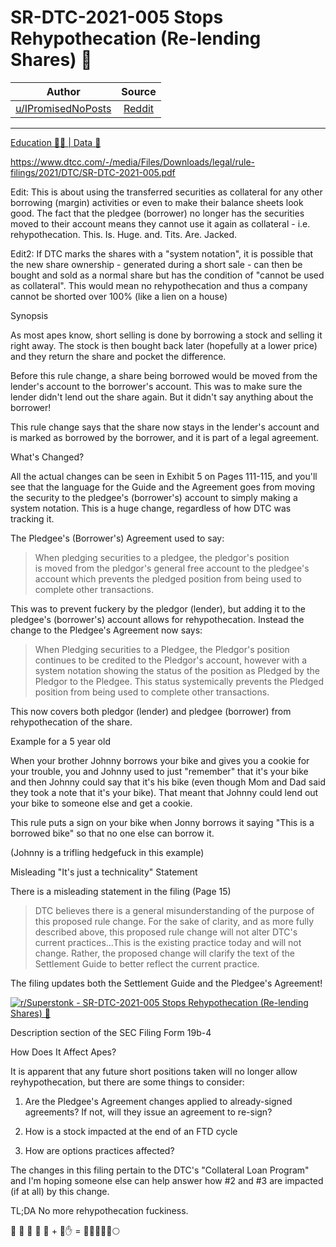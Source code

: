 SR-DTC-2021-005 Stops Rehypothecation (Re-lending Shares) 📝
============================================================

| Author       | Source       | 
| :-------------: |:-------------:|
|  [u/IPromisedNoPosts](https://www.reddit.com/user/IPromisedNoPosts/) | [Reddit](https://www.reddit.com/r/Superstonk/comments/o0r6bk/srdtc2021005_stops_rehypothecation_relending/) | 

---

[Education 👨‍🏫 | Data 🔢](https://www.reddit.com/r/Superstonk/search?q=flair_name%3A%22Education%20%F0%9F%91%A8%E2%80%8D%F0%9F%8F%AB%20%7C%20Data%20%F0%9F%94%A2%22&restrict_sr=1)

<https://www.dtcc.com/-/media/Files/Downloads/legal/rule-filings/2021/DTC/SR-DTC-2021-005.pdf>

Edit: This is about using the transferred securities as collateral for any other borrowing (margin) activities or even to make their balance sheets look good. The fact that the pledgee (borrower) no longer has the securities moved to their account means they cannot use it again as collateral - i.e. rehypothecation. This. Is. Huge. and. Tits. Are. Jacked.

Edit2: If DTC marks the shares with a "system notation", it is possible that the new share ownership - generated during a short sale - can then be bought and sold as a normal share but has the condition of "cannot be used as collateral". This would mean no rehypothecation and thus a company cannot be shorted over 100% (like a lien on a house)

Synopsis

As most apes know, short selling is done by borrowing a stock and selling it right away. The stock is then bought back later (hopefully at a lower price) and they return the share and pocket the difference.

Before this rule change, a share being borrowed would be moved from the lender's account to the borrower's account. This was to make sure the lender didn't lend out the share again. But it didn't say anything about the borrower!

This rule change says that the share now stays in the lender's account and is marked as borrowed by the borrower, and it is part of a legal agreement.

What's Changed?

All the actual changes can be seen in Exhibit 5 on Pages 111-115, and you'll see that the language for the Guide and the Agreement goes from moving the security to the pledgee's (borrower's) account to simply making a system notation. This is a huge change, regardless of how DTC was tracking it.

The Pledgee's (Borrower's) Agreement used to say:

> When pledging securities to a pledgee, the pledgor's position is moved from the pledgor's general free account to the pledgee's account which prevents the pledged position from being used to complete other transactions.

This was to prevent fuckery by the pledgor (lender), but adding it to the pledgee's (borrower's) account allows for rehypothecation. Instead the change to the Pledgee's Agreement now says:

> When Pledging securities to a Pledgee, the Pledgor's position continues to be credited to the Pledgor's account, however with a system notation showing the status of the position as Pledged by the Pledgor to the Pledgee. This status systemically prevents the Pledged position from being used to complete other transactions.

This now covers both pledgor (lender) and pledgee (borrower) from rehypothecation of the share.

Example for a 5 year old

When your brother Johnny borrows your bike and gives you a cookie for your trouble, you and Johnny used to just "remember" that it's your bike and then Johnny could say that it's his bike (even though Mom and Dad said they took a note that it's your bike). That meant that Johnny could lend out your bike to someone else and get a cookie.

This rule puts a sign on your bike when Jonny borrows it saying "This is a borrowed bike" so that no one else can borrow it.

(Johnny is a trifling hedgefuck in this example)

Misleading "It's just a technicality" Statement

There is a misleading statement in the filing (Page 15)

> DTC believes there is a general misunderstanding of the purpose of this proposed rule change. For the sake of clarity, and as more fully described above, this proposed rule change will not alter DTC's current practices...This is the existing practice today and will not change. Rather, the proposed change will clarify the text of the Settlement Guide to better reflect the current practice.

The filing updates both the Settlement Guide and the Pledgee's Agreement!

[![r/Superstonk - SR-DTC-2021-005 Stops Rehypothecation (Re-lending Shares) 📝](https://preview.redd.it/3ojxg4f7ii571.png?width=604&format=png&auto=webp&s=98bbba65cb1f48e7df85f71ab4d5e45a664f7a95)](https://preview.redd.it/3ojxg4f7ii571.png?width=604&format=png&auto=webp&s=98bbba65cb1f48e7df85f71ab4d5e45a664f7a95)

Description section of the SEC Filing Form 19b-4

How Does It Affect Apes?

It is apparent that any future short positions taken will no longer allow reyhypothecation, but there are some things to consider:

1.  Are the Pledgee's Agreement changes applied to already-signed agreements? If not, will they issue an agreement to re-sign?

2.  How is a stock impacted at the end of an FTD cycle

3.  How are options practices affected?

The changes in this filing pertain to the DTC's "Collateral Loan Program" and I'm hoping someone else can help answer how #2 and #3 are impacted (if at all) by this change.

TL;DA No more rehypothecation fuckiness.

🦍 🦍 🦍 🦍 🦍 + 💎✋ = 🚀🚀🚀🚀🚀🌕
